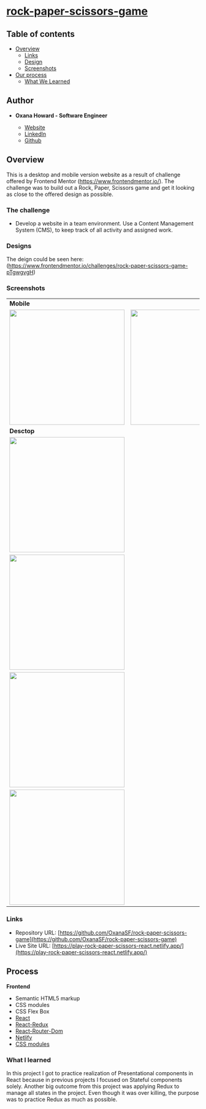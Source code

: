 # [rock-paper-scissors-game](https://play-rock-paper-scissors-react.netlify.app/)

## Table of contents

- [Overview](#overview)
  <!-- - [The challenge](#the-challenge) -->
  - [Links](#links)
  - [Design](#designs)
  - [Screenshots](#screenshots)
- [Our process](#our-process)
  - [What We Learned](#what-we-learned)

## Author

- **Oxana Howard - Software Engineer**

  - [Website](https://oxana-howard.com/)
  - [LinkedIn](https://www.linkedin.com/in/oxana-howard/)
  - [Github](https://github.com/OxanaSF)

## Overview

This is a desktop and mobile version website as a result of challenge offered by Frontend Mentor (https://www.frontendmentor.io/). The challenge was to build out a Rock, Paper, Scissors game and get it looking as close to the offered design as possible.

### The challenge

- Develop a website in a team environment. Use a Content Management System (CMS), to keep track of all activity and assigned work.

### Designs

The deign could be seen here: (https://www.frontendmentor.io/challenges/rock-paper-scissors-game-pTgwgvgH)


### Screenshots

<table>
  <tr>
    <td><b>Mobile</td>     
  </tr>
  <tr>
    <td valign="top"><img src="https://user-images.githubusercontent.com/38548029/179036015-a580da45-4264-45c2-b31c-eb9610e89e94.png" width="300" /></td>
    <td valign="top"><img src="https://user-images.githubusercontent.com/38548029/179036089-3016abe7-ecab-46ce-9c0b-e6f8160d233f.png" width="300" /></td>
    <td valign="top"><img src="https://user-images.githubusercontent.com/38548029/179036104-e38e722d-6d42-497e-8420-32f30f41ecce.png" width="300" /></td>
  </tr>
  
  
  
  <tr>
    <td><b>Desctop</td>
  </tr>
  <tr>
    <td valign="top"><img src="https://user-images.githubusercontent.com/49917973/188973883-f270bdcc-0443-4d7b-ae82-70cbdf69bf16.png" width="300" /></td>
  </tr>
  
   <tr>
    <td valign="top"><img src="https://user-images.githubusercontent.com/49917973/188974003-511005e9-5073-4f16-b3e3-0f61e30575d6.png" width="300" /></td>
  </tr>
  
   <tr>
    <td valign="top"><img src="https://user-images.githubusercontent.com/49917973/188974094-06871ff0-40f4-4baa-a704-f1e881bfbd1d.png" width="300" /></td>
  </tr>
  
  <tr>
    <td valign="top"><img src="https://user-images.githubusercontent.com/49917973/188974185-ff2f38e7-9b2f-4c89-b803-8f489479630a.png" width="300" /></td>
  </tr>
 
 </table>





### Links

- Repository URL: [https://github.com/OxanaSF/rock-paper-scissors-game](https://github.com/OxanaSF/rock-paper-scissors-game)
- Live Site URL: [https://play-rock-paper-scissors-react.netlify.app/](https://play-rock-paper-scissors-react.netlify.app/)

## Process

**Frontend**

- Semantic HTML5 markup
- CSS modules
- CSS Flex Box
- [React](https://reactjs.org/)
- [React-Redux](https://redux.js.org/usage/)
- [React-Router-Dom](https://www.npmjs.com/package/react-router-dom)
- [Netlify](https://www.netlify.com/)
- [CSS modules](https://github.com/css-modules/css-modules)

### What I learned

In this project I got to practice realization of Presentational components in React because in previous projects I focused on Stateful components solely. Another big outcome from this project was applying Redux to manage all states in the project. Even though it was over killing, the purpose was to practice Redux as much as possible.
